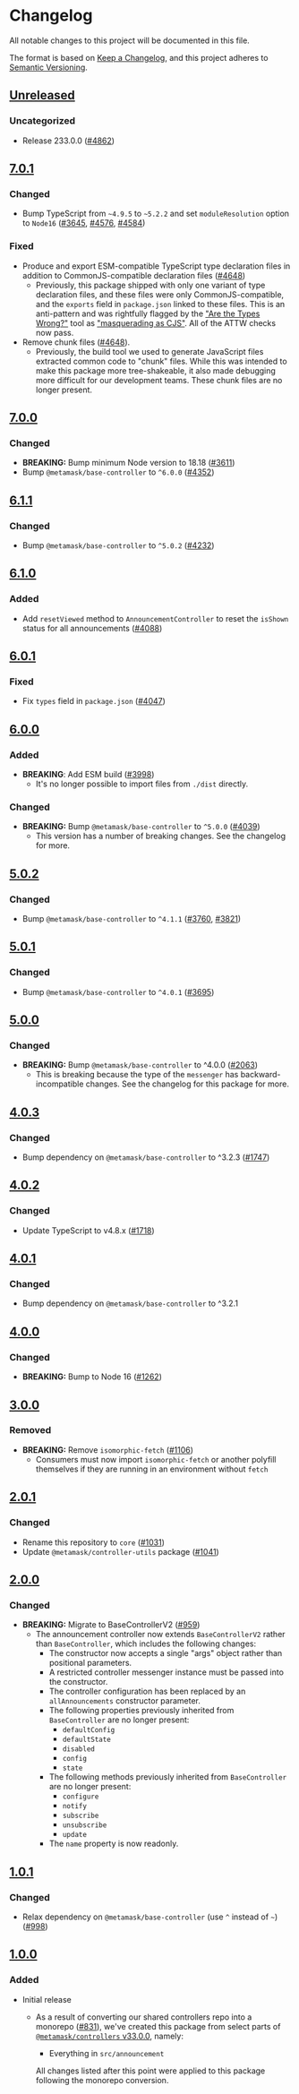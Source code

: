 # Changelog

All notable changes to this project will be documented in this file.

The format is based on [Keep a Changelog](https://keepachangelog.com/en/1.0.0/),
and this project adheres to [Semantic Versioning](https://semver.org/spec/v2.0.0.html).

## [Unreleased]

### Uncategorized

- Release 233.0.0 ([#4862](https://github.com/MetaMask/core.git/pull/4862))

## [7.0.1]

### Changed

- Bump TypeScript from `~4.9.5` to `~5.2.2` and set `moduleResolution` option to `Node16` ([#3645](https://github.com/MetaMask/core/pull/3645), [#4576](https://github.com/MetaMask/core/pull/4576), [#4584](https://github.com/MetaMask/core/pull/4584))

### Fixed

- Produce and export ESM-compatible TypeScript type declaration files in addition to CommonJS-compatible declaration files ([#4648](https://github.com/MetaMask/core/pull/4648))
  - Previously, this package shipped with only one variant of type declaration
    files, and these files were only CommonJS-compatible, and the `exports`
    field in `package.json` linked to these files. This is an anti-pattern and
    was rightfully flagged by the
    ["Are the Types Wrong?"](https://arethetypeswrong.github.io/) tool as
    ["masquerading as CJS"](https://github.com/arethetypeswrong/arethetypeswrong.github.io/blob/main/docs/problems/FalseCJS.md).
    All of the ATTW checks now pass.
- Remove chunk files ([#4648](https://github.com/MetaMask/core/pull/4648)).
  - Previously, the build tool we used to generate JavaScript files extracted
    common code to "chunk" files. While this was intended to make this package
    more tree-shakeable, it also made debugging more difficult for our
    development teams. These chunk files are no longer present.

## [7.0.0]

### Changed

- **BREAKING:** Bump minimum Node version to 18.18 ([#3611](https://github.com/MetaMask/core/pull/3611))
- Bump `@metamask/base-controller` to `^6.0.0` ([#4352](https://github.com/MetaMask/core/pull/4352))

## [6.1.1]

### Changed

- Bump `@metamask/base-controller` to `^5.0.2` ([#4232](https://github.com/MetaMask/core/pull/4232))

## [6.1.0]

### Added

- Add `resetViewed` method to `AnnouncementController` to reset the `isShown` status for all announcements ([#4088](https://github.com/MetaMask/core/pull/4088))

## [6.0.1]

### Fixed

- Fix `types` field in `package.json` ([#4047](https://github.com/MetaMask/core/pull/4047))

## [6.0.0]

### Added

- **BREAKING**: Add ESM build ([#3998](https://github.com/MetaMask/core/pull/3998))
  - It's no longer possible to import files from `./dist` directly.

### Changed

- **BREAKING:** Bump `@metamask/base-controller` to `^5.0.0` ([#4039](https://github.com/MetaMask/core/pull/4039))
  - This version has a number of breaking changes. See the changelog for more.

## [5.0.2]

### Changed

- Bump `@metamask/base-controller` to `^4.1.1` ([#3760](https://github.com/MetaMask/core/pull/3760), [#3821](https://github.com/MetaMask/core/pull/3821))

## [5.0.1]

### Changed

- Bump `@metamask/base-controller` to `^4.0.1` ([#3695](https://github.com/MetaMask/core/pull/3695))

## [5.0.0]

### Changed

- **BREAKING:** Bump `@metamask/base-controller` to ^4.0.0 ([#2063](https://github.com/MetaMask/core/pull/2063))
  - This is breaking because the type of the `messenger` has backward-incompatible changes. See the changelog for this package for more.

## [4.0.3]

### Changed

- Bump dependency on `@metamask/base-controller` to ^3.2.3 ([#1747](https://github.com/MetaMask/core/pull/1747))

## [4.0.2]

### Changed

- Update TypeScript to v4.8.x ([#1718](https://github.com/MetaMask/core/pull/1718))

## [4.0.1]

### Changed

- Bump dependency on `@metamask/base-controller` to ^3.2.1

## [4.0.0]

### Changed

- **BREAKING:** Bump to Node 16 ([#1262](https://github.com/MetaMask/core/pull/1262))

## [3.0.0]

### Removed

- **BREAKING:** Remove `isomorphic-fetch` ([#1106](https://github.com/MetaMask/controllers/pull/1106))
  - Consumers must now import `isomorphic-fetch` or another polyfill themselves if they are running in an environment without `fetch`

## [2.0.1]

### Changed

- Rename this repository to `core` ([#1031](https://github.com/MetaMask/controllers/pull/1031))
- Update `@metamask/controller-utils` package ([#1041](https://github.com/MetaMask/controllers/pull/1041))

## [2.0.0]

### Changed

- **BREAKING:** Migrate to BaseControllerV2 ([#959](https://github.com/MetaMask/controllers/pull/959))
  - The announcement controller now extends `BaseControllerV2` rather than `BaseController`, which includes the following changes:
    - The constructor now accepts a single "args" object rather than positional parameters.
    - A restricted controller messenger instance must be passed into the constructor.
    - The controller configuration has been replaced by an `allAnnouncements` constructor parameter.
    - The following properties previously inherited from `BaseController` are no longer present:
      - `defaultConfig`
      - `defaultState`
      - `disabled`
      - `config`
      - `state`
    - The following methods previously inherited from `BaseController` are no longer present:
      - `configure`
      - `notify`
      - `subscribe`
      - `unsubscribe`
      - `update`
    - The `name` property is now readonly.

## [1.0.1]

### Changed

- Relax dependency on `@metamask/base-controller` (use `^` instead of `~`) ([#998](https://github.com/MetaMask/core/pull/998))

## [1.0.0]

### Added

- Initial release

  - As a result of converting our shared controllers repo into a monorepo ([#831](https://github.com/MetaMask/core/pull/831)), we've created this package from select parts of [`@metamask/controllers` v33.0.0](https://github.com/MetaMask/core/tree/v33.0.0), namely:

    - Everything in `src/announcement`

    All changes listed after this point were applied to this package following the monorepo conversion.

[Unreleased]: https://github.com/MetaMask/core.git/compare/@metamask/announcement-controller@7.0.1...HEAD
[7.0.1]: https://github.com/MetaMask/core.git/compare/@metamask/announcement-controller@7.0.0...@metamask/announcement-controller@7.0.1
[7.0.0]: https://github.com/MetaMask/core.git/compare/@metamask/announcement-controller@6.1.1...@metamask/announcement-controller@7.0.0
[6.1.1]: https://github.com/MetaMask/core.git/compare/@metamask/announcement-controller@6.1.0...@metamask/announcement-controller@6.1.1
[6.1.0]: https://github.com/MetaMask/core.git/compare/@metamask/announcement-controller@6.0.1...@metamask/announcement-controller@6.1.0
[6.0.1]: https://github.com/MetaMask/core.git/compare/@metamask/announcement-controller@6.0.0...@metamask/announcement-controller@6.0.1
[6.0.0]: https://github.com/MetaMask/core.git/compare/@metamask/announcement-controller@5.0.2...@metamask/announcement-controller@6.0.0
[5.0.2]: https://github.com/MetaMask/core.git/compare/@metamask/announcement-controller@5.0.1...@metamask/announcement-controller@5.0.2
[5.0.1]: https://github.com/MetaMask/core.git/compare/@metamask/announcement-controller@5.0.0...@metamask/announcement-controller@5.0.1
[5.0.0]: https://github.com/MetaMask/core.git/compare/@metamask/announcement-controller@4.0.3...@metamask/announcement-controller@5.0.0
[4.0.3]: https://github.com/MetaMask/core.git/compare/@metamask/announcement-controller@4.0.2...@metamask/announcement-controller@4.0.3
[4.0.2]: https://github.com/MetaMask/core.git/compare/@metamask/announcement-controller@4.0.1...@metamask/announcement-controller@4.0.2
[4.0.1]: https://github.com/MetaMask/core.git/compare/@metamask/announcement-controller@4.0.0...@metamask/announcement-controller@4.0.1
[4.0.0]: https://github.com/MetaMask/core.git/compare/@metamask/announcement-controller@3.0.0...@metamask/announcement-controller@4.0.0
[3.0.0]: https://github.com/MetaMask/core.git/compare/@metamask/announcement-controller@2.0.1...@metamask/announcement-controller@3.0.0
[2.0.1]: https://github.com/MetaMask/core.git/compare/@metamask/announcement-controller@2.0.0...@metamask/announcement-controller@2.0.1
[2.0.0]: https://github.com/MetaMask/core.git/compare/@metamask/announcement-controller@1.0.1...@metamask/announcement-controller@2.0.0
[1.0.1]: https://github.com/MetaMask/core.git/compare/@metamask/announcement-controller@1.0.0...@metamask/announcement-controller@1.0.1
[1.0.0]: https://github.com/MetaMask/core.git/releases/tag/@metamask/announcement-controller@1.0.0
